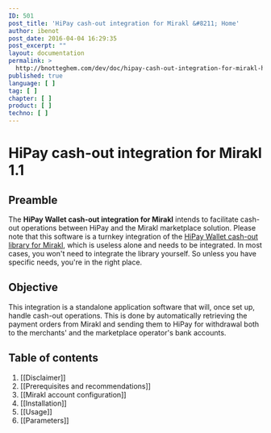 ```yaml
---
ID: 501
post_title: 'HiPay cash-out integration for Mirakl &#8211; Home'
author: ibenot
post_date: 2016-04-04 16:29:35
post_excerpt: ""
layout: documentation
permalink: >
  http://bnotteghem.com/dev/doc/hipay-cash-out-integration-for-mirakl-home/1/1-1/
published: true
language: [ ]
tag: [ ]
chapter: [ ]
product: [ ]
techno: [ ]
---
```

# HiPay cash-out integration for Mirakl 1.1

## Preamble
The **HiPay Wallet cash-out integration for Mirakl** intends to facilitate cash-out operations between HiPay and the Mirakl marketplace solution. Please note that this software is a turnkey integration of the [HiPay Wallet cash-out library for Mirakl][repo-lib], which is useless alone and needs to be integrated. In most cases, you won't need to integrate the library yourself. So unless you have specific needs, you're in the right place.

## Objective
This integration is a standalone application software that will, once set up, handle cash-out operations. This is done by automatically retrieving the payment orders from Mirakl and sending them to HiPay for withdrawal both to the merchants' and the marketplace operator's bank accounts. 

## Table of contents
1. [[Disclaimer]]
2. [[Prerequisites and recommendations]]
3. [[Mirakl account configuration]]
4. [[Installation]]
5. [[Usage]]
6. [[Parameters]]

[repo-lib]: https://github.com/hipay/hipay-wallet-cashout-mirakl-library